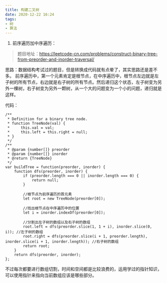 ```yaml
---
title: 构建二叉树
date: 2020-12-22 16:24
tags: 
- 树
- 算法
---
```

1. 前序遍历加中序遍历：
>题目地址：https://leetcode-cn.com/problems/construct-binary-tree-from-preorder-and-inorder-traversal/


思路：数据结构考试过的题目，但是转换成代码就有点晕了，其实思路还是差不多。 前序遍历中，第一个元素肯定是根节点，在中序遍历中，根节点左边就是左子树的所有节点，右边就是右子树的所有节点。然后递归这个状态，左子树变为另外一棵树，右子树变为另外一颗树，从一个大的问题变为一个小的问题，递归就是这样。

代码：
```
/**
 * Definition for a binary tree node.
 * function TreeNode(val) {
 *     this.val = val;
 *     this.left = this.right = null;
 * }
 */
/**
 * @param {number[]} preorder
 * @param {number[]} inorder
 * @return {TreeNode}
 */
var buildTree = function(preorder, inorder) {
    function dfs(preorder, inorder) {
        if (preorder.length === 0 || inorder.length === 0) {
            return null;
        }

        //根节点为前序遍历的首元素
        let root = new TreeNode(preorder[0]); 

        //找出根节点在中序遍历中的位置
        let i = inorder.indexOf(preorder[0]);

        //分割出左子树的数组以及右子树的数组
        root.left = dfs(preorder.slice(1, 1 + i), inorder.slice(0, i)); //左子树的数组
        root.right = dfs(preorder.slice(i + 1, preorder.length), inorder.slice(i + 1, inorder.length)); //右子树的数组
        return root;
    }
    return dfs(preorder, inorder);
};
```
不过每次都要进行数组切割，时间和空间都是比较浪费的，运用学过的指针知识，可以使用指针来指向当前数组应该是哪些部分。
